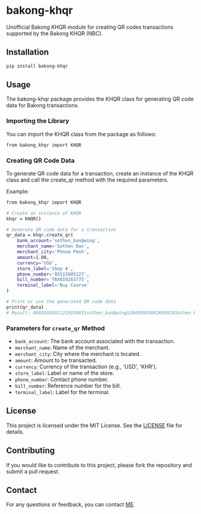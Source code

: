 # bakong-khqr

Unofficial Bakong KHQR module for creating QR codes transactions supported by the Bakong KHQR (NBC).

## Installation

```bash
pip install bakong-khqr
```

## Usage

The bakong-khqr package provides the KHQR class for generating QR code data for Bakong transactions.

### Importing the Library

You can import the KHQR class from the package as follows:

```bash
from bakong_khqr import KHQR
```

### Creating QR Code Data

To generate QR code data for a transaction, create an instance of the KHQR class and call the create_qr method with the required parameters.

Example:

```bash
from bakong_khqr import KHQR

# Create an instance of KHQR
khqr = KHQR()

# Generate QR code data for a transaction
qr_data = khqr.create_qr(
    bank_account='sothen_ban@wing',
    merchant_name='Sothen Ban',
    merchant_city='Phnom Penh',
    amount=1.00,
    currency='USD',
    store_label='Shop A',
    phone_number='85515605227',
    bill_number='TRX019283775',
    terminal_label='Buy Course'
)

# Print or use the generated QR code data
print(qr_data)
# Result: 00020101021229190015sothen_ban@wing520459995802KH5910Sothen Ban6010Phnom Penh99170013172309296559054011530384062550112TRX0192837750211855156052270306Shop A0710Buy Course63040D95
```

### Parameters for `create_qr` Method

- `bank_account`: The bank account associated with the transaction.
- `merchant_name`: Name of the merchant.
- `merchant_city`: City where the merchant is located.
- `amount`: Amount to be transacted.
- `currency`: Currency of the transaction (e.g., 'USD', 'KHR').
- `store_label`: Label or name of the store.
- `phone_number`: Contact phone number.
- `bill_number`: Reference number for the bill.
- `terminal_label`: Label for the terminal.

## License

This project is licensed under the MIT License. See the [LICENSE](./LICENSE) file for details.

## Contributing

If you would like to contribute to this project, please fork the repository and submit a pull request.

## Contact

For any questions or feedback, you can contact [ME](mailto:bansokthen@gmail.com).
